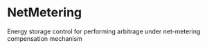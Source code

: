 # NetMetering
Energy storage control for performing arbitrage under net-metering compensation mechanism
